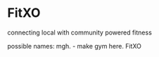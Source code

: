 # FitXO
connecting local with community powered fitness 

possible names: 
mgh. - make gym here. 
FitXO
